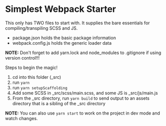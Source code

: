 # Simplest Webpack Starter

This only has TWO files to start with. It supplies the bare essentials for compiling/transpiling SCSS and JS.
* package.json holds the basic package information
* webpack.config.js holds the generic loader data

**NOTE:** Don't forget to add yarn.lock and node_modules to .gitignore if using version control!!!

Steps to begin the magic!
1. cd into this folder (_src)
2. run `yarn`
3. run `yarn setupScaffolding`
4. Add some SCSS in _src/scss/main.scss, and some JS is _src/js/main.js
5. From the _src directory, run `yarn build` to send output to an assets directory that is a sibling of the _src directory

**NOTE:** You can also use `yarn start` to work on the project in dev mode and watch changes.
